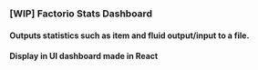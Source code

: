 ### [WIP] Factorio Stats Dashboard

#### Outputs statistics such as item and fluid output/input to a file. 
#### Display in UI dashboard made in React
